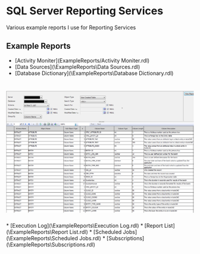 # SQL Server Reporting Services
Various example reports I use for Reporting Services

## Example Reports
* [Activity Moniter](ExampleReports/Activity Moniter.rdl)
* [Data Sources](\ExampleReports\Data Sources.rdl)
* [Database Dictionary](\ExampleReports\Database Dictionary.rdl)
<h1 align="left">
  <img src="Images/ssrsdatadictionary.png" alt="ssrsdatadictionary" />
</h1>
* [Execution Log](\ExampleReports\Execution Log.rdl)
* [Report List](\ExampleReports\Report List.rdl)
* [Scheduled Jobs](\ExampleReports\Scheduled Jobs.rdl)
* [Subscriptions](\ExampleReports\Subscriptions.rdl)
